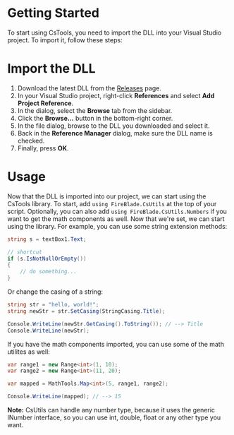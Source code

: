 # Getting Started

To start using CsTools, you need to import the DLL into your Visual Studio project. To import it, follow these steps:

# Import the DLL

1. Download the latest DLL from the [Releases](https://github.com/FireBlade211/CsTools/releases) page.
2. In your Visual Studio project, right-click **References** and select **Add Project Reference**.
3. In the dialog, select the **Browse** tab from the sidebar.
4. Click the **Browse...** button in the bottom-right corner.
5. In the file dialog, browse to the DLL you downloaded and select it.
6. Back in the **Reference Manager** dialog, make sure the DLL name is checked.
7. Finally, press **OK**.

# Usage
Now that the DLL is imported into our project, we can start using the CsTools library.
To start, add `using FireBlade.CsUtils` at the top of your script. Optionally, you can also
add `using FireBlade.CsUtils.Numbers` if you want to get the math components as well. Now that we're set, we can start using the library. For example, you can use some string extension methods:
```cs
string s = textBox1.Text;

// shortcut
if (s.IsNotNullOrEmpty())
{
	// do something...
}
```
Or change the casing of a string:
```cs
string str = "hello, world!";
string newStr = str.SetCasing(StringCasing.Title);

Console.WriteLine(newStr.GetCasing().ToString()); // --> Title
Console.WriteLine(newStr);
```
If you have the math components imported, you can use some of the math utilites as well:
```cs
var range1 = new Range<int>(1, 10);
var range2 = new Range<int>(11, 20);

var mapped = MathTools.Map<int>(5, range1, range2);

Console.WriteLine(mapped); // --> 15
```
**Note:** CsUtils can handle any number type, because it uses the generic INumber interface, so you can use int, double, float or any other type you want.